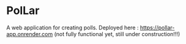 # PolLar
A web application for creating polls. Deployed here : https://pollar-app.onrender.com (not fully functional yet, still under construction!!!)
